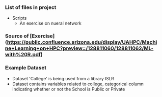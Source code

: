 ### List of files in project ###
- Scripts
  - An exercise on nueral network

### Source of [Exercise] (https://public.confluence.arizona.edu/display/UAHPC/Machine+Learning+on+HPC?preview=/128811060/128811062/ML-with%20R.pdf) ###

### Example Dataset ###
- Dataset 'College' is being used from a library ISLR
- Dataset contains variables related to college, categorical column indicating whether or not the School is Public or Private